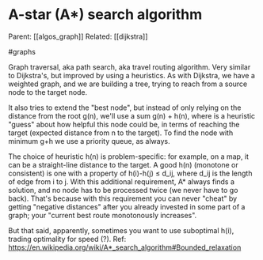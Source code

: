 # A-star (A*) search algorithm

Parent: [[algos_graph]]
Related:  [[dijkstra]]

#graphs


Graph traversal, aka path search, aka travel routing algorithm. Very similar to Dijkstra's, but improved by using a heuristics. As with Dijkstra, we have a weighted graph, and we are building a tree, trying to reach from a source node to the target node.

It also tries to extend the "best node", but instead of only relying on the distance from the root g(n), we'll use a sum g(n) + h(n), where is a heuristic "guess" about how helpful this node could be, in terms of reaching the target (expected distance from n to the target). To find the node with minimum g+h we use a priority queue, as always.

The choice of heuristic h(n) is problem-specific: for example, on a map, it can be a straight-line distance to the target. A good h(n) (monotone or consistent) is one with a property of h(i)-h(j) ≤ d_ij, where d_ij is the length of edge from i to j. With this additional requirement, A* always finds a solution, and no node has to be processed twice (we never have to go back). That's because with this requirement you can never "cheat" by getting "negative distances" after you already invested in some part of a graph; your "current best route monotonously increases".

But that said, apparently, sometimes you want to use suboptimal h(i), trading optimality for speed (?). Ref: https://en.wikipedia.org/wiki/A*_search_algorithm#Bounded_relaxation